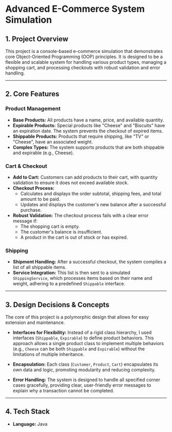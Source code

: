 # Advanced E-Commerce System Simulation

## 1. Project Overview

This project is a console-based e-commerce simulation that demonstrates core Object-Oriented Programming (OOP) principles. It is designed to be a flexible and scalable system for handling various product types, managing a shopping cart, and processing checkouts with robust validation and error handling.

---

## 2. Core Features

### Product Management
- **Base Products:** All products have a name, price, and available quantity.
- **Expirable Products:** Special products like "Cheese" and "Biscuits" have an expiration date. The system prevents the checkout of expired items.
- **Shippable Products:** Products that require shipping, like "TV" or "Cheese", have an associated weight.
- **Complex Types:** The system supports products that are both shippable and expirable (e.g., Cheese).

### Cart & Checkout
- **Add to Cart:** Customers can add products to their cart, with quantity validation to ensure it does not exceed available stock.
- **Checkout Process:**
    - Calculates and displays the order subtotal, shipping fees, and total amount to be paid.
    - Updates and displays the customer's new balance after a successful purchase.
- **Robust Validation:** The checkout process fails with a clear error message if:
    - The shopping cart is empty.
    - The customer's balance is insufficient.
    - A product in the cart is out of stock or has expired.

### Shipping
- **Shipment Handling:** After a successful checkout, the system compiles a list of all shippable items.
- **Service Integration:** This list is then sent to a simulated `ShippingService`, which processes items based on their name and weight, adhering to a predefined `Shippable` interface.

---

## 3. Design Decisions & Concepts

The core of this project is a polymorphic design that allows for easy extension and maintenance.

- **Interfaces for Flexibility:** Instead of a rigid class hierarchy, I used interfaces (`Shippable`, `Expirable`) to define product behaviors. This approach allows a single product class to implement multiple behaviors (e.g., `Cheese` can be both `Shippable` and `Expirable`) without the limitations of multiple inheritance.

- **Encapsulation:** Each class (`Customer`, `Product`, `Cart`) encapsulates its own data and logic, promoting modularity and reducing complexity.

- **Error Handling:** The system is designed to handle all specified corner cases gracefully, providing clear, user-friendly error messages to explain why a transaction cannot be completed.

---

## 4. Tech Stack

- **Language:** Java
